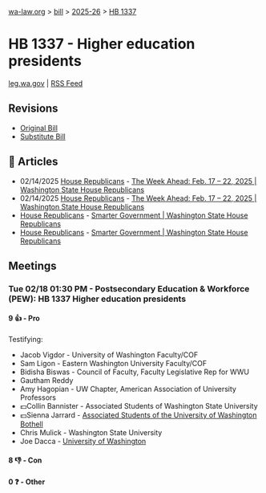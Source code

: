 [wa-law.org](/) > [bill](/bill/) > [2025-26](/bill/2025-26/) > [HB 1337](/bill/2025-26/hb/1337/)

# HB 1337 - Higher education presidents
[leg.wa.gov](https://app.leg.wa.gov/billsummary?BillNumber=1337&Year=2025&Initiative=false) | [RSS Feed](./rss.xml)

## Revisions
* [Original Bill](1/)
* [Substitute Bill](S/)

## 📰 Articles
* 02/14/2025 [House Republicans](/org/house_republicans/) - [The Week Ahead: Feb. 17 – 22, 2025 | Washington State House Republicans](http://houserepublicans.wa.gov/week/the-week-ahead-feb-17-22-2025/#:~:text=HB%201337)
* 02/14/2025 [House Republicans](/org/house_republicans/) - [The Week Ahead: Feb. 17 – 22, 2025 | Washington State House Republicans](https://houserepublicans.wa.gov/week/the-week-ahead-feb-17-22-2025/#:~:text=HB%201337)
* [House Republicans](/org/house_republicans/) - [Smarter Government | Washington State House Republicans](http://houserepublicans.wa.gov/our-priorities/smarter-government/#:~:text=Getting%20ferries%20online%20faster)
* [House Republicans](/org/house_republicans/) - [Smarter Government | Washington State House Republicans](https://houserepublicans.wa.gov/our-priorities/smarter-government/#:~:text=Getting%20ferries%20online%20faster)

## Meetings
### Tue 02/18 01:30 PM - Postsecondary Education & Workforce (PEW): HB 1337 Higher education presidents
#### 9 👍 - Pro
Testifying:
* Jacob Vigdor - University of Washington Faculty/COF
* Sam Ligon - Eastern Washington University Faculty/COF
* Bidisha Biswas - Council of Faculty, Faculty Legislative Rep for WWU
* Gautham Reddy
* Amy Hagopian - UW Chapter, American Association of University Professors
* 💵Collin Bannister - Associated Students of Washington State University
* 💵Sienna Jarrard - [Associated Students of the University of Washington Bothell](/org/associated_students_of_the_university_of_washington_bothell/)
* Chris Mulick - Washington State University
* Joe Dacca - [University of Washington](/org/university_of_washington/)

#### 8 👎 - Con

#### 0 ❓ - Other
